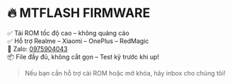 # 🔥 MTFLASH FIRMWARE

✅ Tải ROM tốc độ cao – không quảng cáo  
✅ Hỗ trợ Realme – Xiaomi – OnePlus – RedMagic  
📩 Zalo: [0975904043](https://zalo.me/0975904043)  
📦 File đầy đủ, không cắt gọn – Test kỹ trước khi up!

> Nếu bạn cần hỗ trợ cài ROM hoặc mở khóa, hãy inbox cho chúng tôi!
